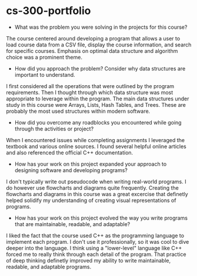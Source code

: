 # cs-300-portfolio

- What was the problem you were solving in the projects for this course?

The course centered around developing a program that allows a user to load course data
from a CSV file, display the course information, and search for specific courses.
Emphasis on optimal data structure and algorithm choice was a prominent theme.

- How did you approach the problem? Consider why data structures are important to understand.

I first considered all the operations that were outlined by the program requirements.
Then I thought through which data structure was most appropriate to leverage within the program.
The main data structures under study in this course were Arrays, Lists, Hash Tables, and Trees.
These are probably the most used structures within modern software.

- How did you overcome any roadblocks you encountered while going through the activities or project?

When I encountered issues while completing assignments I leveraged the textbook and various online sources.
I found several helpful online articles and also referenced the official C++ documentation.

- How has your work on this project expanded your approach to designing software and developing programs?

I don't typically write out pseudocode when writing real-world programs. I do however use flowcharts and diagrams
quite frequently. Creating the flowcharts and diagrams in this course was a great excercise that definetly
helped solidify my understanding of creating visual representations of programs.

- How has your work on this project evolved the way you write programs that are maintainable, readable, and adaptable?

I liked the fact that the course used C++ as the programming language to implement each program.
I don't use it professionally, so it was cool to dive deeper into the language.
I think using a "lower-level" language like C++ forced me to really think through each detail of the program.
That practice of deep thinking definetly improved my ability to write maintainable, readable, and adaptable programs.

